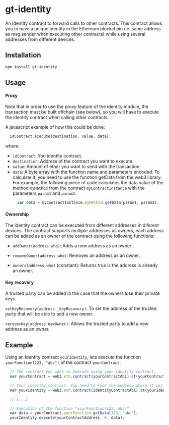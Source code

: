# gt-identity

An Identity contract to forward calls to other contracts. This contract allows you to have a unique identity in the Ethereum blockchain (ie. same address as msg.sender when executing other contracts) while using several addresses from different devices.

## Installation
```bash
npm install gt-identity
```

## Usage

#### Proxy

Note that in order to use the proxy feature of the identity module, the transaction must be built offchain (see below), so you will have to execute the identity contract when calling other contracts.

A javascript example of how this could be done:
```javascript
  idContract.execute(destination, value, data);
```
where:
* `idContract`: You identity contract.
* `destination`: Address of the contract you want to execute.
* `value`: Amount of ether you want to send with the transaction
* `data`: A byte array with the function name and parameters encoded. To calculate it, you need to use the function getData from the web3 library.
For example, the following piece of code calculates the data value of the method `myMethod` from the contract `myContractInstance` with the parameters `param1` and `param2`.
    ```javascript
      var data = myContractInstance.myMethod.getData(param1, param2);
    ```

#### Ownership
The identity contract can be executed from different addresses in diferent devices. The contract supports multiple addresses as owners, each address can be added as an owner of the contract using the following functions:

* `addOwner(address who)`: Adds a new address as an owner.

* `removeOwner(address who)`: Removes an address as an owner.

* `owners(address who)` (constant): Returns true is the address is already an owner.

#### Key recovery
A trusted party can be added in the case that the owners lose their private keys.

`setKeyRecovery(address _keyRecovery)`: To set the address of the trusted party that will be able to add a new owner.

`recoverKey(address newOwner)`: Allows the trusted party to add a new address as an owner.

## Example
Using an Identity contract `yourIdentity`, lets execute the function `yourFunction(123, "abc")` of the contract `yourContract`:

```javascript
  // The contract you want to execute using your identity contract.
  var yourContract = web3.eth.contract(yourContractAbi).at(yourContractAddress);

  // Your identity contract. You need to know the address where it was deployed.
  var yourIdentity = web3.eth.contract(identityContractAbi).at(yourIdentityAddress);

  // [...]

  // Execution of the function "yourFunction(123, abc)"
  var data = yourContract.yourFunction.getData(123, "abc");
  yourIdentity.execute(yourContractAddress, 0, data);
```

